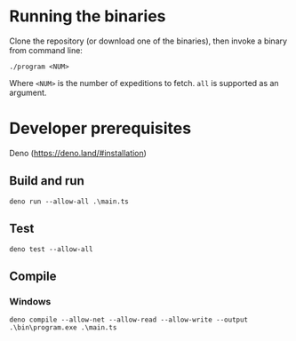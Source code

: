 # Running the binaries

Clone the repository (or download one of the binaries), then invoke a binary
from command line:

```
./program <NUM>
```

Where `<NUM>` is the number of expeditions to fetch. `all` is supported as an
argument.

# Developer prerequisites

Deno (https://deno.land/#installation)

## Build and run

```
deno run --allow-all .\main.ts
```

## Test

```
deno test --allow-all
```

## Compile

### Windows

```
deno compile --allow-net --allow-read --allow-write --output .\bin\program.exe .\main.ts
```
